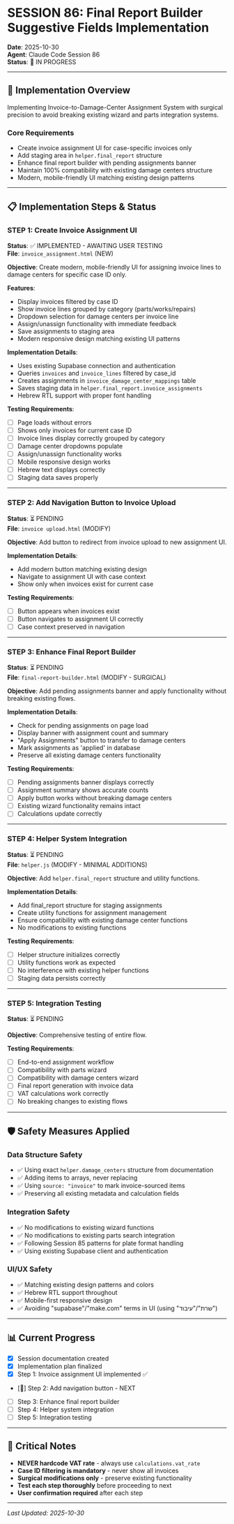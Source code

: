 # SESSION 86: Final Report Builder Suggestive Fields Implementation

**Date**: 2025-10-30  
**Agent**: Claude Code Session 86  
**Status**: 🔄 IN PROGRESS  

---

## 🎯 **Implementation Overview**

Implementing Invoice-to-Damage-Center Assignment System with surgical precision to avoid breaking existing wizard and parts integration systems.

### **Core Requirements**
- Create invoice assignment UI for case-specific invoices only
- Add staging area in `helper.final_report` structure
- Enhance final report builder with pending assignments banner
- Maintain 100% compatibility with existing damage centers structure
- Modern, mobile-friendly UI matching existing design patterns

---

## 📋 **Implementation Steps & Status**

### **STEP 1: Create Invoice Assignment UI** 
**Status**: ✅ IMPLEMENTED - AWAITING USER TESTING  
**File**: `invoice_assignment.html` (NEW)

**Objective**: Create modern, mobile-friendly UI for assigning invoice lines to damage centers for specific case ID only.

**Features**:
- Display invoices filtered by case ID
- Show invoice lines grouped by category (parts/works/repairs)  
- Dropdown selection for damage centers per invoice line
- Assign/unassign functionality with immediate feedback
- Save assignments to staging area
- Modern responsive design matching existing UI patterns

**Implementation Details**:
- Uses existing Supabase connection and authentication
- Queries `invoices` and `invoice_lines` filtered by case_id
- Creates assignments in `invoice_damage_center_mappings` table
- Saves staging data in `helper.final_report.invoice_assignments`
- Hebrew RTL support with proper font handling

**Testing Requirements**:
- [ ] Page loads without errors
- [ ] Shows only invoices for current case ID
- [ ] Invoice lines display correctly grouped by category
- [ ] Damage center dropdowns populate
- [ ] Assign/unassign functionality works
- [ ] Mobile responsive design works
- [ ] Hebrew text displays correctly
- [ ] Staging data saves properly

---

### **STEP 2: Add Navigation Button to Invoice Upload**
**Status**: ⏳ PENDING  
**File**: `invoice upload.html` (MODIFY)

**Objective**: Add button to redirect from invoice upload to new assignment UI.

**Implementation Details**:
- Add modern button matching existing design
- Navigate to assignment UI with case context
- Show only when invoices exist for current case

**Testing Requirements**:
- [ ] Button appears when invoices exist
- [ ] Button navigates to assignment UI correctly
- [ ] Case context preserved in navigation

---

### **STEP 3: Enhance Final Report Builder** 
**Status**: ⏳ PENDING  
**File**: `final-report-builder.html` (MODIFY - SURGICAL)

**Objective**: Add pending assignments banner and apply functionality without breaking existing flows.

**Implementation Details**:
- Check for pending assignments on page load
- Display banner with assignment count and summary
- "Apply Assignments" button to transfer to damage centers
- Mark assignments as 'applied' in database
- Preserve all existing damage centers functionality

**Testing Requirements**:
- [ ] Pending assignments banner displays correctly
- [ ] Assignment summary shows accurate counts
- [ ] Apply button works without breaking damage centers
- [ ] Existing wizard functionality remains intact
- [ ] Calculations update correctly

---

### **STEP 4: Helper System Integration**
**Status**: ⏳ PENDING  
**File**: `helper.js` (MODIFY - MINIMAL ADDITIONS)

**Objective**: Add `helper.final_report` structure and utility functions.

**Implementation Details**:
- Add final_report structure for staging assignments
- Create utility functions for assignment management
- Ensure compatibility with existing damage center functions
- No modifications to existing functions

**Testing Requirements**:
- [ ] Helper structure initializes correctly
- [ ] Utility functions work as expected
- [ ] No interference with existing helper functions
- [ ] Staging data persists correctly

---

### **STEP 5: Integration Testing**
**Status**: ⏳ PENDING  

**Objective**: Comprehensive testing of entire flow.

**Testing Requirements**:
- [ ] End-to-end assignment workflow
- [ ] Compatibility with parts wizard
- [ ] Compatibility with damage centers wizard
- [ ] Final report generation with invoice data
- [ ] VAT calculations work correctly
- [ ] No breaking changes to existing flows

---

## 🛡️ **Safety Measures Applied**

### **Data Structure Safety**
- ✅ Using exact `helper.damage_centers` structure from documentation
- ✅ Adding items to arrays, never replacing
- ✅ Using `source: "invoice"` to mark invoice-sourced items
- ✅ Preserving all existing metadata and calculation fields

### **Integration Safety**  
- ✅ No modifications to existing wizard functions
- ✅ No modifications to existing parts search integration
- ✅ Following Session 85 patterns for plate format handling
- ✅ Using existing Supabase client and authentication

### **UI/UX Safety**
- ✅ Matching existing design patterns and colors
- ✅ Hebrew RTL support throughout
- ✅ Mobile-first responsive design
- ✅ Avoiding "supabase"/"make.com" terms in UI (using "שרת"/"עיבוד")

---

## 📊 **Current Progress**

- [x] Session documentation created
- [x] Implementation plan finalized  
- [x] Step 1: Invoice assignment UI implemented ✅
- [🔄] Step 2: Add navigation button - NEXT
- [ ] Step 3: Enhance final report builder
- [ ] Step 4: Helper system integration
- [ ] Step 5: Integration testing

---

## 🚨 **Critical Notes**

- **NEVER hardcode VAT rate** - always use `calculations.vat_rate`
- **Case ID filtering is mandatory** - never show all invoices
- **Surgical modifications only** - preserve existing functionality
- **Test each step thoroughly** before proceeding to next
- **User confirmation required** after each step

---

*Last Updated: 2025-10-30*